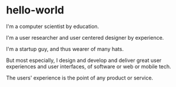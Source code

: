 # hello-world

I'm a computer scientist by education.

I'm a user researcher and user centered designer by experience.

I'm a startup guy, and thus wearer of many hats.

But most especially, I design and develop and deliver great user experiences and user interfaces, of software or web or mobile tech.

The users' experience is the point of any product or service.
